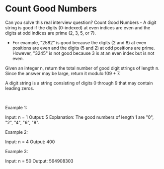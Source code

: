 # Count Good Numbers

Can you solve this real interview question? Count Good Numbers - A digit string is good if the digits (0-indexed) at even indices are even and the digits at odd indices are prime (2, 3, 5, or 7).

 * For example, "2582" is good because the digits (2 and 8) at even positions are even and the digits (5 and 2) at odd positions are prime. However, "3245" is not good because 3 is at an even index but is not even.

Given an integer n, return the total number of good digit strings of length n. Since the answer may be large, return it modulo 109 + 7.

A digit string is a string consisting of digits 0 through 9 that may contain leading zeros.

 

Example 1:


Input: n = 1
Output: 5
Explanation: The good numbers of length 1 are "0", "2", "4", "6", "8".


Example 2:


Input: n = 4
Output: 400


Example 3:


Input: n = 50
Output: 564908303